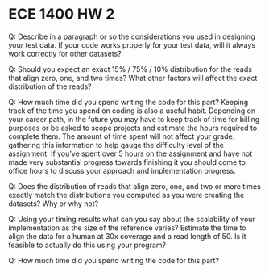 # ECE 1400 HW 2

Q:  Describe in a paragraph or so the considerations you used in designing your test data. If your code works properly for your test data, will it always work correctly for other datasets?

Q:  Should you expect an exact 15% / 75% / 10% distribution for the reads that align zero, one, and two times? What other factors will affect the exact distribution of the reads?

Q:  How much time did you spend writing the code for this part? Keeping track of the time you spend on coding is also a useful habit. Depending on your career path, in the future you may have to keep track of time for billing purposes or be asked to scope projects and estimate the hours required to complete them. The amount of time spent will not affect your grade. gathering this information to help gauge the difficulty level of the assignment. If you’ve spent over 5 hours on the assignment and have not made very substantial progress towards finishing it you should come to office hours to discuss your approach and implementation progress.

Q:  Does the distribution of reads that align zero, one, and two or more times exactly match the distributions you computed as you were creating the datasets? Why or why not?

Q:  Using your timing results what can you say about the scalability of your implementation as the size of the reference varies? Estimate the time to align the data for a human at 30x coverage and a read length of 50. Is it feasible to actually do this using your program?

Q:  How much time did you spend writing the code for this part?
